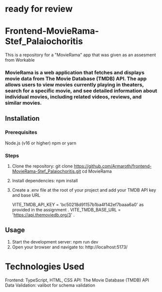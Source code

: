 # ready for review

# Frontend-MovieRama-Stef_Palaiochoritis

This is a repository for a "MovieRama" app that was given as an assesment from Workable

### MovieRama is a web application that fetches and displays movie data from The Movie Database (TMDB) API. The app allows users to view movies currently playing in theaters, search for a specific movie, and see detailed information about individual movies, including related videos, reviews, and similar movies.

## Installation

### Prerequisites

Node.js (v16 or higher)
npm or yarn

### Steps

1. Clone the repository:
   git clone https://github.com/Armaroth/frontend-MovieRama-Stef_Palaiochoritis.git
   cd MovieRama

2. Install dependencies:
   npm install

3. Create a .env file at the root of your project and add your TMDB API key and base URL

   VITE_TMDB_API_KEY = 'bc50218d91157b1ba4f142ef7baaa6a0' as provided in the assignment .
   VITE_TMDB_BASE_URL = 'https://api.themoviedb.org/3' .

## Usage

1.  Start the development server:
    npm run dev
2.  Open your browser and navigate to:
    http://localhost:5173/

# Technologies Used

Frontend: TypeScript, HTML, CSS
API: The Movie Database (TMDB) API
Data Validation: valibot for schema validation
